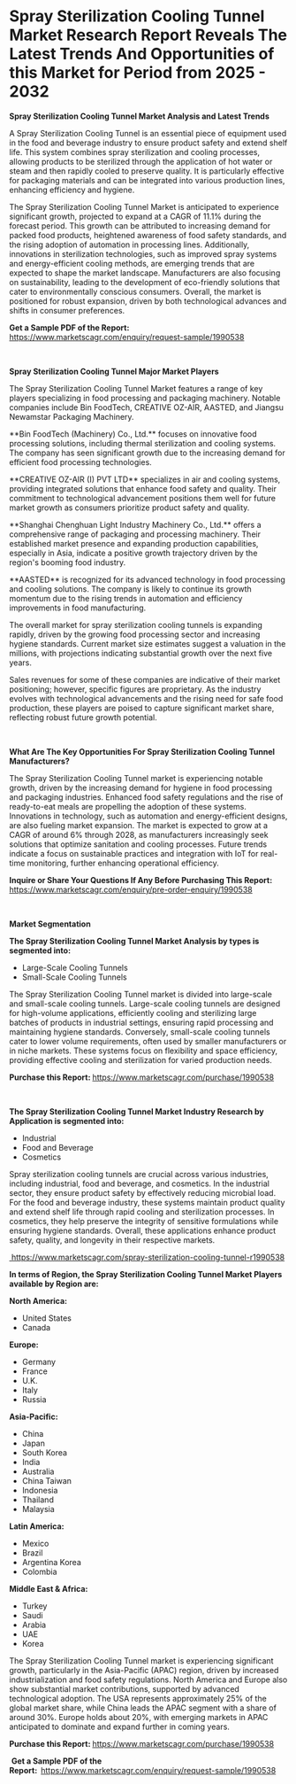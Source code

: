 <p><h1>Spray Sterilization Cooling Tunnel Market Research Report Reveals The Latest Trends And Opportunities of this Market for Period from 2025 - 2032</h1></p><p><strong>Spray Sterilization Cooling Tunnel Market Analysis and Latest Trends</strong></p>
<p><p>A Spray Sterilization Cooling Tunnel is an essential piece of equipment used in the food and beverage industry to ensure product safety and extend shelf life. This system combines spray sterilization and cooling processes, allowing products to be sterilized through the application of hot water or steam and then rapidly cooled to preserve quality. It is particularly effective for packaging materials and can be integrated into various production lines, enhancing efficiency and hygiene.</p><p>The Spray Sterilization Cooling Tunnel Market is anticipated to experience significant growth, projected to expand at a CAGR of 11.1% during the forecast period. This growth can be attributed to increasing demand for packed food products, heightened awareness of food safety standards, and the rising adoption of automation in processing lines. Additionally, innovations in sterilization technologies, such as improved spray systems and energy-efficient cooling methods, are emerging trends that are expected to shape the market landscape. Manufacturers are also focusing on sustainability, leading to the development of eco-friendly solutions that cater to environmentally conscious consumers. Overall, the market is positioned for robust expansion, driven by both technological advances and shifts in consumer preferences.</p></p>
<p><strong>Get a Sample PDF of the Report:&nbsp;</strong> <a href="https://www.marketscagr.com/enquiry/request-sample/1990538?utm_campaign=2756&utm_medium=2&utm_source=Github&utm_content=ia&utm_term=12042025&utm_id=spray-sterilization-cooling-tunnel">https://www.marketscagr.com/enquiry/request-sample/1990538</a></p>
<p>&nbsp;</p>
<p><strong>Spray Sterilization Cooling Tunnel Major Market Players</strong></p>
<p><p>The Spray Sterilization Cooling Tunnel Market features a range of key players specializing in food processing and packaging machinery. Notable companies include Bin FoodTech, CREATIVE OZ-AIR, AASTED, and Jiangsu Newamstar Packaging Machinery.</p><p>**Bin FoodTech (Machinery) Co., Ltd.** focuses on innovative food processing solutions, including thermal sterilization and cooling systems. The company has seen significant growth due to the increasing demand for efficient food processing technologies.</p><p>**CREATIVE OZ-AIR (I) PVT LTD** specializes in air and cooling systems, providing integrated solutions that enhance food safety and quality. Their commitment to technological advancement positions them well for future market growth as consumers prioritize product safety and quality.</p><p>**Shanghai Chenghuan Light Industry Machinery Co., Ltd.** offers a comprehensive range of packaging and processing machinery. Their established market presence and expanding production capabilities, especially in Asia, indicate a positive growth trajectory driven by the region's booming food industry.</p><p>**AASTED** is recognized for its advanced technology in food processing and cooling solutions. The company is likely to continue its growth momentum due to the rising trends in automation and efficiency improvements in food manufacturing.</p><p>The overall market for spray sterilization cooling tunnels is expanding rapidly, driven by the growing food processing sector and increasing hygiene standards. Current market size estimates suggest a valuation in the millions, with projections indicating substantial growth over the next five years.</p><p>Sales revenues for some of these companies are indicative of their market positioning; however, specific figures are proprietary. As the industry evolves with technological advancements and the rising need for safe food production, these players are poised to capture significant market share, reflecting robust future growth potential.</p></p>
<p>&nbsp;</p>
<p><strong>What Are The Key Opportunities For Spray Sterilization Cooling Tunnel Manufacturers?</strong></p>
<p><p>The Spray Sterilization Cooling Tunnel market is experiencing notable growth, driven by the increasing demand for hygiene in food processing and packaging industries. Enhanced food safety regulations and the rise of ready-to-eat meals are propelling the adoption of these systems. Innovations in technology, such as automation and energy-efficient designs, are also fueling market expansion. The market is expected to grow at a CAGR of around 6% through 2028, as manufacturers increasingly seek solutions that optimize sanitation and cooling processes. Future trends indicate a focus on sustainable practices and integration with IoT for real-time monitoring, further enhancing operational efficiency.</p></p>
<p><strong>Inquire or Share Your Questions If Any Before Purchasing This Report:</strong> <a href="https://www.marketscagr.com/enquiry/pre-order-enquiry/1990538?utm_campaign=2756&utm_medium=2&utm_source=Github&utm_content=ia&utm_term=12042025&utm_id=spray-sterilization-cooling-tunnel">https://www.marketscagr.com/enquiry/pre-order-enquiry/1990538</a></p>
<p>&nbsp;</p>
<p><strong>Market Segmentation</strong></p>
<p><strong>The Spray Sterilization Cooling Tunnel Market Analysis by types is segmented into:</strong></p>
<p><ul><li>Large-Scale Cooling Tunnels</li><li>Small-Scale Cooling Tunnels</li></ul></p>
<p><p>The Spray Sterilization Cooling Tunnel market is divided into large-scale and small-scale cooling tunnels. Large-scale cooling tunnels are designed for high-volume applications, efficiently cooling and sterilizing large batches of products in industrial settings, ensuring rapid processing and maintaining hygiene standards. Conversely, small-scale cooling tunnels cater to lower volume requirements, often used by smaller manufacturers or in niche markets. These systems focus on flexibility and space efficiency, providing effective cooling and sterilization for varied production needs.</p></p>
<p><strong>Purchase this Report:&nbsp;</strong><a href="https://www.marketscagr.com/purchase/1990538?utm_campaign=2756&utm_medium=2&utm_source=Github&utm_content=ia&utm_term=12042025&utm_id=spray-sterilization-cooling-tunnel">https://www.marketscagr.com/purchase/1990538</a></p>
<p>&nbsp;</p>
<p><strong>The Spray Sterilization Cooling Tunnel Market Industry Research by Application is segmented into:</strong></p>
<p><ul><li>Industrial</li><li>Food and Beverage</li><li>Cosmetics</li></ul></p>
<p><p>Spray sterilization cooling tunnels are crucial across various industries, including industrial, food and beverage, and cosmetics. In the industrial sector, they ensure product safety by effectively reducing microbial load. For the food and beverage industry, these systems maintain product quality and extend shelf life through rapid cooling and sterilization processes. In cosmetics, they help preserve the integrity of sensitive formulations while ensuring hygiene standards. Overall, these applications enhance product safety, quality, and longevity in their respective markets.</p></p>
<p><a href="https://www.marketscagr.com/spray-sterilization-cooling-tunnel-r1990538?utm_campaign=2756&utm_medium=2&utm_source=Github&utm_content=ia&utm_term=12042025&utm_id=spray-sterilization-cooling-tunnel">&nbsp;https://www.marketscagr.com/spray-sterilization-cooling-tunnel-r1990538</a></p>
<p><strong>In terms of Region, the Spray Sterilization Cooling Tunnel Market Players available by Region are:</strong></p>
<p>
    <p> <strong> North America: </strong>
        <ul>
            <li>United States</li>
            <li>Canada</li>
        </ul>
        </p> 
    <p> <strong> Europe: </strong>
        <ul>
            <li>Germany</li>
            <li>France</li>
            <li>U.K.</li>
            <li>Italy</li>
            <li>Russia</li>
        </ul>
        </p> 
    <p> <strong> Asia-Pacific: </strong>
        <ul>
            <li>China</li>
            <li>Japan</li>
            <li>South Korea</li>
            <li>India</li>
            <li>Australia</li>
            <li>China Taiwan</li>
            <li>Indonesia</li>
            <li>Thailand</li>
            <li>Malaysia</li>
        </ul>
        </p> 
    <p> <strong> Latin America: </strong>
        <ul>
            <li>Mexico</li>
            <li>Brazil</li>
            <li>Argentina Korea</li>
            <li>Colombia</li>
        </ul>
        </p> 
    <p> <strong> Middle East & Africa: </strong>
        <ul>
            <li>Turkey</li>
            <li>Saudi</li>
            <li>Arabia</li>
            <li>UAE</li>
            <li>Korea</li>
        </ul>
    </p>
    </p>
<p><p>The Spray Sterilization Cooling Tunnel market is experiencing significant growth, particularly in the Asia-Pacific (APAC) region, driven by increased industrialization and food safety regulations. North America and Europe also show substantial market contributions, supported by advanced technological adoption. The USA represents approximately 25% of the global market share, while China leads the APAC segment with a share of around 30%. Europe holds about 20%, with emerging markets in APAC anticipated to dominate and expand further in coming years.</p></p>
<p><strong>Purchase this Report: </strong><a href="https://www.marketscagr.com/purchase/1990538?utm_campaign=2756&utm_medium=2&utm_source=Github&utm_content=ia&utm_term=12042025&utm_id=spray-sterilization-cooling-tunnel">https://www.marketscagr.com/purchase/1990538</a></p>
<p>&nbsp;<strong>Get a Sample PDF of the Report:&nbsp;&nbsp;</strong><a href="https://www.marketscagr.com/enquiry/request-sample/1990538?utm_campaign=2756&utm_medium=2&utm_source=Github&utm_content=ia&utm_term=12042025&utm_id=spray-sterilization-cooling-tunnel">https://www.marketscagr.com/enquiry/request-sample/1990538</a></p>
<p><strong></strong></p>
<p><p></p><p></p><p></p></p>
